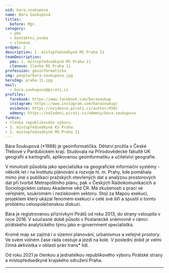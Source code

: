 ```yaml
---
uid: bara.soukupova
name: Bára Soukupová
titles:		
  before: Mgr.
category:
  - pms
  - kontaktni_osoba
  - clenove
ordpms: 2
description: 1. místopředsedkyně MS Praha 11
teamDescription:
  pms: 1. místopředsedkyně MS Praha 11
  clenove: členka MS Praha 11
profession: geoinformatička
img: people/bara-soukupova.jpg
heroImg: praha-11.jpg
mail:
  - bara.soukupova@pirati.cz
profiles:
  facebook: https://www.facebook.com/barasoukup
  instagram: https://www.instagram.com/barasoukup/
  evidence: https://evidence.pirati.cz/author/450/
  odmeny: https://nalodeni.pirati.cz/odmeny/bara.soukupova
funkce:
- členka republikového výboru
- 5. místopředsedkyně KS Praha
- 1. místopředsedkyně MS Praha 11
---
```


Bára Soukupová (*1988) je geoinformatička. Dětství prožila v České Třebové v Pardubickém kraji. Studovala na Přírodovědecké fakultě UK geografii a kartografii, aplikovanou geoinformatiku a učitelství geografie.

V minulosti působila jako specialistka na geografické informační systémy - několik let i na Institutu plánování a rozvoje hl. m. Prahy, kde pomáhala mimo jiné s publikací pražských otevřených dat a analýzou prostorových dat při tvorbě Metropolitního plánu, pak v Českých Radiokomunikacích a Sociologickém ústavu Akademie věd ČR. Má zkušenosti s prací ve veřejném, soukromém i neziskovém sektoru. Stojí za Mapou exekucí, projektem který ukázal fenomém exekucí v celé své šíři a spustil o tomto problému celospolečenskou diskuzi.

Bára je registrovanou příznivkyní Pirátů od roku 2013, do strany vstoupila v roce 2016. V současné době působí v Poslanecké sněmovně v rámci pirátského analytického týmu jako e-government specialistka.

Kromě map se zajímá i o územní plánování, urbanismus a veřejné prostory. Ve svém volném čase ráda cestuje a jezdí na kole. V poslední době je velmi činná aktivistka v oblasti práv trans* lidí.

Od roku 2021 je členkou a jednatelkou republikového výboru Pirátské strany a místopředsedkyně krajského sdružení Praha.

---
